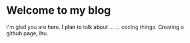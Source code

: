 # Welcome to my blog

I'm glad you are here. I plan to talk about ...
... coding things. Creating a github page, ihu.
